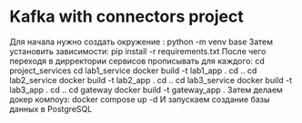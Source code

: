 # Kafka with connectors project
Для начала нужно создать окружение :
python -m venv base
Затем установить зависимости:
pip install -r requirements.txt
После чего переходя в дирректории сервисов прописывать для каждого:
cd project_services
cd lab1_service
docker build -t lab1_app .
cd ..
cd lab2_service
docker build -t lab2_app .
cd ..
cd lab3_service
docker build -t lab3_app .
cd ..
cd gateway
docker build -t gateway_app .
Затем делаем докер компоуз:
docker compose up -d
И запускаем создание базы данных в PostgreSQL

